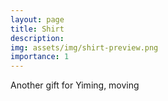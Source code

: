 ```yaml
---
layout: page
title: Shirt
description: 
img: assets/img/shirt-preview.png
importance: 1
---
```


Another gift for Yiming, moving